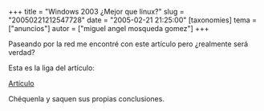 +++
title = "Windows 2003 ¿Mejor que linux?"
slug = "20050221212547728"
date = "2005-02-21 21:25:00"
[taxonomies]
tema = ["anuncios"]
autor = ["miguel angel mosqueda gomez"]
+++

Paseando por la red me encontré con este artículo pero ¿realmente será
verdad?

Esta es la liga del artículo:

[Artículo](http://www.microsoft.com/mexico/vayamosaloshechos/default.mspx)

Chéquenla y saquen sus propias conclusiones.


